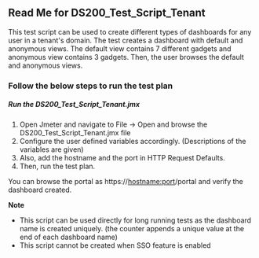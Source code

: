 ## Read Me for DS200_Test_Script_Tenant

This test script can be used to create different types of dashboards for any user in a tenant's domain. The test creates a dashboard with default and anonymous views. The default view contains 7 different gadgets and anonymous view contains 3 gadgets. Then, the user browses the default and anonymous views.

### Follow the below steps to run the test plan

##### Run the DS200_Test_Script_Tenant.jmx
1. Open Jmeter and navigate to File -> Open and browse the DS200_Test_Script_Tenant.jmx file
2. Configure the user defined variables accordingly. (Descriptions of the variables are given)
3. Also, add the hostname and the port in HTTP Request Defaults.
4. Then, run the test plan.

You can browse the portal as https://<hostname:port>/portal and verify the dashboard created.

**Note**

 - This script can be used directly for long running tests as the dashboard name is created uniquely. (the counter appends a unique value at the end of each dashboard name)
 - This script cannot be created when SSO feature is enabled
